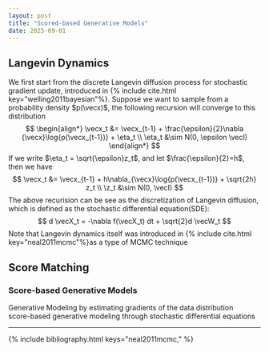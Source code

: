 ```yaml
---
layout: post
title: "Scored-based Generative Models"
date: 2025-09-01
---
```


## Langevin Dynamics
We first start from the discrete Langevin diffusion process for stochastic gradient update, introduced in {% include cite.html key="welling2011bayesian"%}. Suppose we want to sample from a probability density $p(\vecx)$, the following recursion will converge to this distribution
$$
\begin{align*}
\vecx_t &= \vecx_{t-1} + \frac{\epsilon}{2}\nabla {\vecx}\log{p(\vecx_{t-1})} + \eta_t \\
\eta_t &\sim N(0, \epsilon \vecI)
\end{align*}
$$
If we write $\eta_t = \sqrt{\epsilon}z_t$, and let $\frac{\epsilon}{2}=h$, then we have 
$$
\vecx_t &= \vecx_{t-1} + h\nabla_{\vecx}\log{p(\vecx_{t-1})} + \sqrt{2h} z_t  \\
\z_t &\sim N(0, \vecI)
$$
The above recurision can be see as the discretization of Langevin diffusion, which is defined as the stochastic differential equation(SDE):
$$
d \vecX_t = -\nabla f(\vecX_t) dt + \sqrt{2}d \vecW_t
$$
Note that Langevin dynamics itself was introduced in {% include cite.html key="neal2011mcmc"%}as a type of MCMC technique


## Score Matching
### Score-based Generative Models
Generative Modeling by estimating gradients of the data distribution  
score-based generative modeling through stochastic differential equations

---
{% include bibliography.html keys="neal2011mcmc," %}
